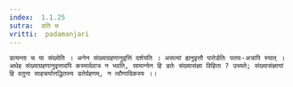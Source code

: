 ```yaml
---
index:  1.1.25
sutra:  डति च
vritti:  padamanjari
---
```


	डत्यन्ता च या संख्येति । अनेन संख्याग्रहणानुवृत्तिं दर्शयति । असत्यां ह्यनुवृत्तौ पातेर्डतिः पतयः-अत्रापि स्यात् । अथेह संख्याग्रहणानुवृत्तावपि कस्मादेवात्र न भवति, सामान्येन हि डतेः संख्यासंज्ञा विहिता ? उच्यते; संख्यासंज्ञायां हि वतुना साहचर्यात्तद्धितस्य डतेर्ग्रहणम्, न त्वौणादिकस्य ।।
